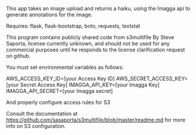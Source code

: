 This app takes an image upload and returns a haiku,
using the Imagga api to generate annotations for the image.

Requires: flask, flask-bootstrap, boto, requests, textstat

This program contains publicly shared code from s3multifile
By Steve Saporta, license currently unknown,
and should not be used for any commercial purposes
until he responds to the license clarification request on github.

You must set environmental variables as follows:

AWS_ACCESS_KEY_ID=[your Access Key ID]
AWS_SECRET_ACCESS_KEY=[your Secret Access Key]
IMAGGA_API_KEY=[your Imagga Key]
IMAGGA_API_SECRET=[your Imagga secret]

And properly configure access rules for S3

Consult the documentation at https://github.com/sasaporta/s3multifile/blob/master/readme.md
for more info on S3 configuration.